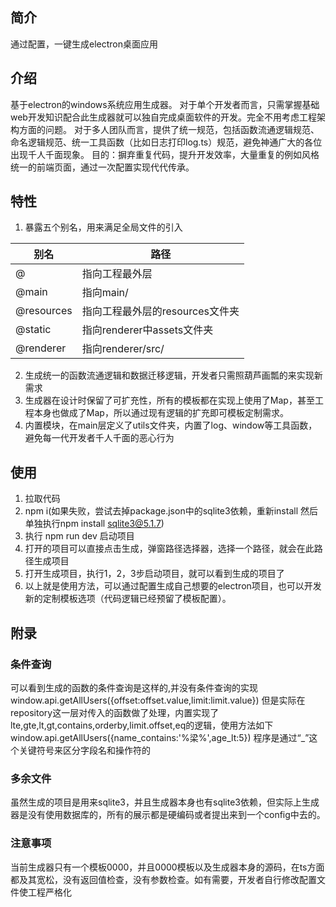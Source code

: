 ## 简介
通过配置，一键生成electron桌面应用

## 介绍
基于electron的windows系统应用生成器。
对于单个开发者而言，只需掌握基础web开发知识配合此生成器就可以独自完成桌面软件的开发。完全不用考虑工程架构方面的问题。
对于多人团队而言，提供了统一规范，包括函数流通逻辑规范、命名逻辑规范、统一工具函数（比如日志打印log.ts）规范，避免神通广大的各位出现千人千面现象。
目的：摒弃重复代码，提升开发效率，大量重复的例如风格统一的前端页面，通过一次配置实现代代传承。

## 特性
1. 暴露五个别名，用来满足全局文件的引入

| 别名       | 路径                            |
| ---------- | ------------------------------- |
| @          | 指向工程最外层                  |
| @main      | 指向main/                       |
| @resources | 指向工程最外层的resources文件夹 |
| @static    | 指向renderer中assets文件夹      |
| @renderer  | 指向renderer/src/               |

2. 生成统一的函数流通逻辑和数据迁移逻辑，开发者只需照葫芦画瓢的来实现新需求
3. 生成器在设计时保留了可扩充性，所有的模板都在实现上使用了Map，甚至工程本身也做成了Map，所以通过现有逻辑的扩充即可模板定制需求。
4. 内置模块，在main层定义了utils文件夹，内置了log、window等工具函数，避免每一代开发者千人千面的恶心行为


## 使用

1. 拉取代码
2. npm i(如果失败，尝试去掉package.json中的sqlite3依赖，重新install 然后单独执行npm install sqlite3@5.1.7)
3. 执行   npm run dev   启动项目
4. 打开的项目可以直接点击生成，弹窗路径选择器，选择一个路径，就会在此路径生成项目
5. 打开生成项目，执行1，2，3步启动项目，就可以看到生成的项目了
6. 以上就是使用方法，可以通过配置生成自己想要的electron项目，也可以开发新的定制模板选项（代码逻辑已经预留了模板配置）。

## 附录
### 条件查询
可以看到生成的函数的条件查询是这样的,并没有条件查询的实现
window.api.getAllUsers({offset:offset.value,limit:limit.value})
但是实际在repository这一层对传入的函数做了处理，内置实现了lte,gte,lt,gt,contains,orderby,limit.offset,eq的逻辑，使用方法如下
window.api.getAllUsers({name_contains:'%梁%',age_lt:5})
程序是通过“_”这个关键符号来区分字段名和操作符的

### 多余文件

虽然生成的项目是用来sqlite3，并且生成器本身也有sqlite3依赖，但实际上生成器是没有使用数据库的，所有的展示都是硬编码或者提出来到一个config中去的。

### 注意事项

当前生成器只有一个模板0000，并且0000模板以及生成器本身的源码，在ts方面都及其宽松，没有返回值检查，没有参数检查。如有需要，开发者自行修改配置文件使工程严格化
